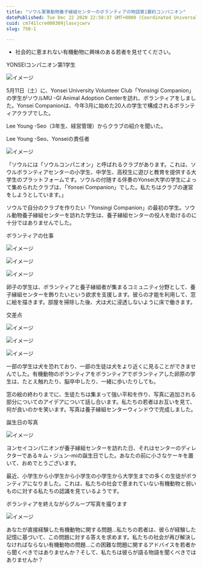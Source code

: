 ```yaml
---
title: "ソウル軍事動物養子縁組センターのボランティアの物語第1要約コンパニオン"
datePublished: Tue Dec 22 2020 22:58:37 GMT+0000 (Coordinated Universal Time)
cuid: cm741lcre000309jlasvjcwrv
slug: 750-1

---
```



- 社会的に恵まれない有機動物に興味のある若者を見せてください。

YONSEIコンパニオン第1学生

![イメージ](https://cdn.hashnode.com/res/hashnode/image/upload/v1739493606213/354b4dfa-fb35-4bb5-8e30-654228ab3e46.jpeg)

5月11日（土）に、Yonsei University Volunteer Club「Yonsingi Companion」の学生がソウルMU -GI Animal Adoption Centerを訪れ、ボランティアをしました。Yonsei Companionは、今年3月に始めた20人の学生で構成されるボランティアクラブでした。

Lee Young -Seo（3年生、経営管理）からクラブの紹介を聞いた。

Lee Young -Seo、Yonseiの責任者

![イメージ](https://cdn.hashnode.com/res/hashnode/image/upload/v1739493608399/8ed7145e-a5c2-40cd-af67-92b797fe7c7f.jpeg)

「ソウルには「ソウルコンパニオン」と呼ばれるクラブがあります。これは、ソウルボランティアセンターの小学生、中学生、高校生に遊びと教育を提供する大学生のプラットフォームです。ソウルの付随する伴奏のYonsei大学の学生によって集められたクラブは、「Yonsei Companion」でした。私たちはクラブの運営をしようとしています。」

ソウルで自分のクラブを作りたい「Yonsingi Companion」の最初の学生。ソウル動物養子縁組センターを訪れた学生は、養子縁組センターの役人を助けるのに十分ではありませんでした。

ボランティアの仕事

![イメージ](https://cdn.hashnode.com/res/hashnode/image/upload/v1739493610747/75149702-df68-4fa9-ace6-7ed2d95080de.jpeg)

![イメージ](https://cdn.hashnode.com/res/hashnode/image/upload/v1739493612686/4e735f20-5c16-4402-b98f-2ef2ffed4e03.jpeg)

![イメージ](https://cdn.hashnode.com/res/hashnode/image/upload/v1739493614468/051856ea-7761-4362-8635-343447bcee27.jpeg)

卵子の学生は、ボランティアと養子縁組者が集まるコミュニティ分野として、養子縁組センターを飾りたいという欲求を支援します。彼らの才能を利用して、窓に絵を描きます。部屋を掃除した後、犬は犬に浸透しないように床で働きます。

交差点

![イメージ](https://cdn.hashnode.com/res/hashnode/image/upload/v1739493616478/452262f2-edc4-4b83-817d-9c7f77f0732e.jpeg)

![イメージ](https://cdn.hashnode.com/res/hashnode/image/upload/v1739493618333/7d987a65-3636-4bc6-9455-6081409df02f.jpeg)

![イメージ](https://cdn.hashnode.com/res/hashnode/image/upload/v1739493620561/891b5fa9-94f3-45b3-92c9-aa94f009d733.jpeg)

一部の学生は犬を恐れており、一部の生徒は犬をより近くに見ることができませんでした。有機動物のボランティアをボランティアでボランティアした卵原の学生は、たとえ触れたり、脳卒中したり、一緒に歩いたりしても。

窓の絵の終わりまでに、生徒たちは集まって強い平和を作り、写真に追加される部分についてのアイデアについて話し合います。私たちの若者はお互いを見て、何が良いのかを笑います。写真は養子縁組センターウィンドウで完成しました。

誕生日の写真

![イメージ](https://cdn.hashnode.com/res/hashnode/image/upload/v1739493623047/4e3b86fd-f10d-4f6b-8cdc-a9689f47193e.jpeg)

ヨンセイコンパニオンが養子縁組センターを訪れた日、それはセンターのディレクターであるキム・ジュン-miの誕生日でした。あなたの前に小さなケーキを置いて、おめでとうございます。

最近、小学生から小学生から小学生の小学生から大学生までの多くの生徒がボランティアになりました。これは、私たちの社会で恵まれていない有機動物と弱いものに対する私たちの認識を見ているようです。

ボランティアを終えながらグループ写真を撮ります

![イメージ](https://cdn.hashnode.com/res/hashnode/image/upload/v1739493625182/76a82ef3-f78f-4026-b872-3f531d714a84.jpeg)

あなたが直接経験した有機動物に関する問題…私たちの若者は、彼らが経験した記憶に基づいて、この問題に対する答えを求めます。私たちの社会が再び解決しなければならない有機動物の問題…この困難な問題に関するアドバイスを若者から聞くべきではありませんか？そして、私たちは彼らが語る物語を聞くべきではありませんか？